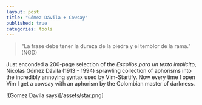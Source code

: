 ```yaml
---
layout: post
title: "Gómez Dávila + Cowsay"
published: true
categories: tools
---
```


> "La frase debe tener la dureza de la piedra y el temblor de la rama." (NGD)

Just enconded a 200-page selection of the *Escolios para un texto implícito*, Nicolás Gómez Dávila (1913 - 1994) sprawling collection of aphorisms into the incredibly annoying syntax used by Vim-Startify.
Now every time I open Vim I get a cowsay with an aphorism by the Colombian master of darkness.

!(Gomez Davila says)[/assets/star.png]
